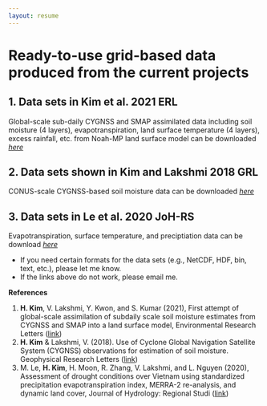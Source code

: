 ```yaml
---
layout: resume
---
```

# Ready-to-use grid-based data produced from the current projects

## 1. Data sets in Kim et al. 2021 ERL
Global-scale sub-daily CYGNSS and SMAP assimilated data including soil moisture (4 layers), evapotranspiration, land surface temperature (4 layers), excess rainfall, etc. from Noah-MP land surface model can be downloaded _[here]()_

## 2. Data sets shown in Kim and Lakshmi 2018 GRL
CONUS-scale CYGNSS-based soil moisture data can be downloaded _[here]()_

## 3. Data sets in Le et al. 2020 JoH-RS
Evapotranspiration, surface temperature, and preciptiation data can be download _[here]()_

- If you need certain formats for the data sets (e.g., NetCDF, HDF, bin, text, etc.), please let me know.
- If the links above do not work, please email me.

__References__
1. __H. Kim__, V. Lakshmi, Y. Kwon, and S. Kumar (2021), First attempt of global-scale assimilation of subdaily scale soil moisture estimates from CYGNSS and SMAP into a land surface model, Environmental Research Letters ([link](https://iopscience.iop.org/article/10.1088/1748-9326/ac0ddf))
2. __H. Kim__ & Lakshmi, V. (2018). Use of Cyclone Global Navigation Satellite System (CYGNSS) observations for estimation of soil moisture. Geophysical Research Letters ([link](https://agupubs.onlinelibrary.wiley.com/doi/full/10.1029/2018GL078923))
3. M. Le, __H. Kim__, H. Moon, R. Zhang, V. Lakshmi, and L. Nguyen (2020), Assessment of drought conditions over Vietnam using standardized precipitation evapotranspiration index, MERRA-2 re-analysis, and dynamic land cover, Journal of Hydrology: Regional Studi ([link](https://www.sciencedirect.com/science/article/pii/S221458182030241X))
